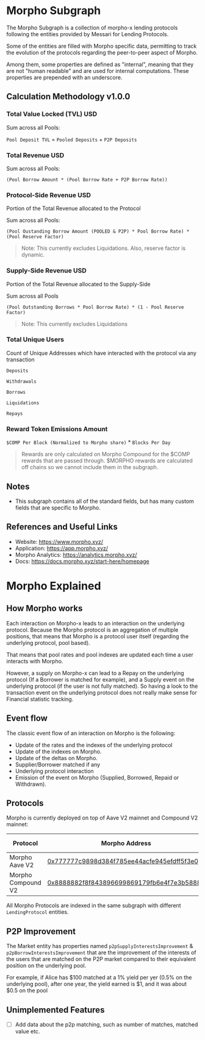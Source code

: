 # Morpho Subgraph

The Morpho Subgraph is a collection of morpho-x lending protocols following the entities provided by Messari for Lending Protocols.

Some of the entities are filled with Morpho specific data, permitting to track the evolution of the protocols regarding the peer-to-peer aspect of Morpho.

Among them, some properties are defined as "internal", meaning that they are not "human readable" and are used for internal computations. These properties are prepended with an underscore.

## Calculation Methodology v1.0.0

### Total Value Locked (TVL) USD

Sum across all Pools:

`Pool Deposit TVL` = `Pooled Deposits` + `P2P Deposits`

### Total Revenue USD

Sum across all Pools:

`(Pool Borrow Amount * (Pool Borrow Rate + P2P Borrow Rate))`

### Protocol-Side Revenue USD

Portion of the Total Revenue allocated to the Protocol

Sum across all Pools:

`(Pool Oustanding Borrow Amount (POOLED & P2P) * Pool Borrow Rate) * (Pool Reserve Factor)`

> Note: This currently excludes Liquidations. Also, reserve factor is dynamic.

### Supply-Side Revenue USD

Portion of the Total Revenue allocated to the Supply-Side

Sum across all Pools

`(Pool Outstanding Borrows * Pool Borrow Rate) * (1 - Pool Reserve Factor)`

> Note: This currently excludes Liquidations

### Total Unique Users

Count of Unique Addresses which have interacted with the protocol via any transaction

`Deposits`

`Withdrawals`

`Borrows`

`Liquidations`

`Repays`

### Reward Token Emissions Amount

`$COMP Per Block (Normalized to Morpho share)` \* `Blocks Per Day`

> Rewards are only calculated on Morpho Compound for the $COMP rewards that are passed through. $MORPHO rewards are calculated off chains so we cannot include them in the subgraph.

## Notes

- This subgraph contains all of the standard fields, but has many custom fields that are specific to Morpho.

## References and Useful Links

- Website: https://www.morpho.xyz/
- Application: https://app.morpho.xyz/
- Morpho Analytics: https://analytics.morpho.xyz/
- Docs: https://docs.morpho.xyz/start-here/homepage

# Morpho Explained

## How Morpho works

Each interaction on Morpho-x leads to an interaction on the underlying protocol. Because the Morpho protocol is an aggregation of multiple positions, that means that Morpho is a protocol user itself (regarding the underlying protocol, pool based).

That means that pool rates and pool indexes are updated each time a user interacts with Morpho.

However, a supply on Morpho-x can lead to a Repay on the underlying protocol (If a Borrower is matched for example), and a Supply event on the underlying protocol (if the user is not fully matched).
So having a look to the transaction event on the underlying protocol does not really make sense for Financial statistic tracking.

## Event flow

The classic event flow of an interaction on Morpho is the following:

- Update of the rates and the indexes of the underlying protocol
- Update of the indexes on Morpho.
- Update of the deltas on Morpho.
- Supplier/Borrower matched if any
- Underlying protocol interaction
- Emission of the event on Morpho (Supplied, Borrowed, Repaid or Withdrawn).

## Protocols

Morpho is currently deployed on top of Aave V2 mainnet and Compound V2 mainnet:

| Protocol           | Morpho Address                                                                                                        | Deployment block |
| ------------------ | --------------------------------------------------------------------------------------------------------------------- | ---------------- |
| Morpho Aave V2     | [0x777777c9898d384f785ee44acfe945efdff5f3e0](https://etherscan.io/address/0x777777c9898d384f785ee44acfe945efdff5f3e0) | 15383036         |
| Morpho Compound V2 | [0x8888882f8f843896699869179fb6e4f7e3b58888](https://etherscan.io/address/0x8888882f8f843896699869179fb6e4f7e3b58888) | 14860866         |

All Morpho Protocols are indexed in the same subgraph with different `LendingProtocol` entities.

## P2P Improvement

The Market entity has properties named `p2pSupplyInterestsImprovement` & `p2pBorrowInterestsImprovement` that are the improvement of the interests of the users that are matched on the P2P market compared to their equivalent position on the underlying pool.

For example, if Alice has $100 matched at a 1% yield per yer (0.5% on the underlying pool), after one year, the yield earned is $1, and it was about $0.5 on the pool

## Unimplemented Features

- [ ] Add data about the p2p matching, such as number of matches, matched value etc.
